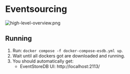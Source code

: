 # Eventsourcing
![high-level-overview.png](assets/high-level-overview.png)

## Running

1. Run: `docker compose -f docker-compose-esdb.yml up`.
2. Wait until all dockers got are downloaded and running.
3. You should automatically get:
    - EventStoreDB UI: http://localhost:2113/